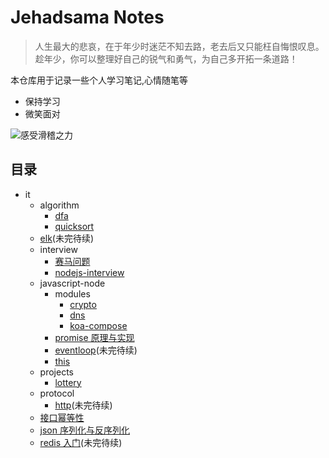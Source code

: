 # Jehadsama Notes

> 人生最大的悲哀，在于年少时迷茫不知去路，老去后又只能枉自悔恨叹息。趁年少，你可以整理好自己的锐气和勇气，为自己多开拓一条道路！

本仓库用于记录一些个人学习笔记,心情随笔等

- 保持学习
- 微笑面对

![感受滑稽之力](https://cdn.jsdelivr.net/gh/Jehadsama/myImages@master/images/感受滑稽之力.5c1riw619mk0.jpeg)

## 目录

- it
  - algorithm
    - [dfa](https://github.com/Jehadsama/notes/blob/master/it/algorithm/dfa.md)
    - [quicksort](https://github.com/Jehadsama/notes/blob/master/it/algorithm/quicksort.md)
  - [elk](https://github.com/Jehadsama/notes/blob/master/it/elk/elasticsearch.md)(未完待续)
  - interview
    - [赛马问题](https://github.com/Jehadsama/notes/blob/master/it/interview/赛马问题.md)
    - [nodejs-interview](https://github.com/Jehadsama/notes/blob/master/it/interview/nodejs-interview.md)
  - javascript-node
    - modules
      - [crypto](https://github.com/Jehadsama/notes/blob/master/it/javascript-node/modules/crypto.md)
      - [dns](https://github.com/Jehadsama/notes/blob/master/it/javascript-node/modules/dns.md)
      - [koa-compose](https://github.com/Jehadsama/notes/blob/master/it/javascript-node/modules/koa-compose.md)
    - [promise 原理与实现](https://github.com/Jehadsama/notes/blob/master/it/javascript-node/promise/promise原理与实现.md)
    - [eventloop](https://github.com/Jehadsama/notes/blob/master/it/javascript-node/eventloop.md)(未完待续)
    - [this](https://github.com/Jehadsama/notes/blob/master/it/javascript-node/this.md)
  - projects
    - [lottery](https://github.com/Jehadsama/notes/blob/master/it/projects/lottery.md)
  - protocol
    - [http](https://github.com/Jehadsama/notes/blob/master/it/protocol/http.md)(未完待续)
  - [接口幂等性](https://github.com/Jehadsama/notes/blob/master/it/接口幂等性.md)
  - [json 序列化与反序列化](https://github.com/Jehadsama/notes/blob/master/it/json序列化与反序列化.md)
  - [redis 入门](https://github.com/Jehadsama/notes/blob/master/it/redis入门.md)(未完待续)
